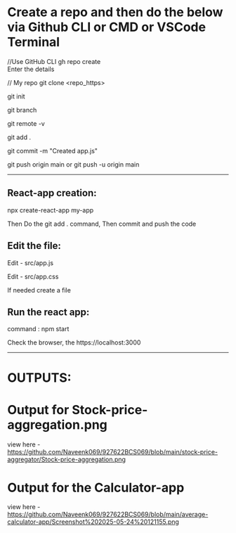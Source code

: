 
# Create a repo and then do the below via Github CLI or CMD or VSCode Terminal        
                          
//Use GitHub CLI
gh repo create     
Enter the details 

// My repo
git clone <repo_https>                  

git init

git branch

git remote -v

git add .

git commit -m "Created app.js"

git push origin main  or  git push -u origin main

___________________________________________________________________


React-app creation:
-------------------

npx create-react-app my-app                 


Then Do the git add . command, Then commit and push the code


Edit the file:
-------------

Edit - src/app.js

Edit - src/app.css

If needed create a file


Run the react app: 
-------------------

command : npm start 

Check the browser, the https://localhost:3000

___________________________________________________________________

# OUTPUTS:

# Output for Stock-price-aggregation.png
view here - https://github.com/Naveenk069/927622BCS069/blob/main/stock-price-aggregator/Stock-price-aggregation.png

# Output for the Calculator-app
view here - https://github.com/Naveenk069/927622BCS069/blob/main/average-calculator-app/Screenshot%202025-05-24%20121155.png
